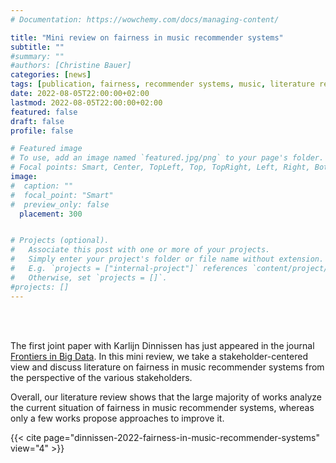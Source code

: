```yaml
---
# Documentation: https://wowchemy.com/docs/managing-content/

title: "Mini review on fairness in music recommender systems"
subtitle: ""
#summary: ""
#authors: [Christine Bauer]
categories: [news]
tags: [publication, fairness, recommender systems, music, literature review]
date: 2022-08-05T22:00:00+02:00
lastmod: 2022-08-05T22:00:00+02:00
featured: false
draft: false
profile: false

# Featured image
# To use, add an image named `featured.jpg/png` to your page's folder.
# Focal points: Smart, Center, TopLeft, Top, TopRight, Left, Right, BottomLeft, Bottom, BottomRight.
image:
#  caption: ""
#  focal_point: "Smart"
#  preview_only: false
  placement: 300


# Projects (optional).
#   Associate this post with one or more of your projects.
#   Simply enter your project's folder or file name without extension.
#   E.g. `projects = ["internal-project"]` references `content/project/deep-learning/index.md`.
#   Otherwise, set `projects = []`.
#projects: []
---
```


<br><br>

The first joint paper with Karlijn Dinnissen has just appeared in the journal [Frontiers in Big Data](https://www.frontiersin.org/journals/big-data). In this mini review, we take a stakeholder-centered view and discuss literature on fairness in music recommender systems from the perspective of the various stakeholders.  

Overall, our literature review shows that the large majority of works analyze the current situation of fairness in music recommender systems, whereas only a few works propose approaches to improve it.  

{{< cite page="dinnissen-2022-fairness-in-music-recommender-systems" view="4" >}}